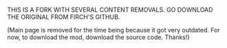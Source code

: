 THIS IS A FORK WITH SEVERAL CONTENT REMOVALS. GO DOWNLOAD THE ORIGINAL FROM FIRCH'S GITHUB.

(Main page is removed for the time being because it got very outdated. For now, to download the mod, download the source code. Thanks!)
